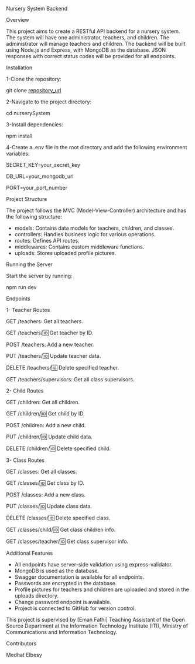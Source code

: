 
Nursery System Backend

Overview

This project aims to create a RESTful API backend for a nursery system. The system will have one administrator,
teachers, and children. The administrator will manage teachers and children. The backend will be built using Node.js and Express,
with MongoDB as the database. JSON responses with correct status codes will be provided for all endpoints.

Installation

1-Clone the repository:

git clone [repository_url](https://github.com/MedhatElbesy/Nursery-Project-Using_Nodejs.git)

2-Navigate to the project directory:

cd nurserySystem

3-Install dependencies:

npm install

4-Create a .env file in the root directory and add the following environment variables:

SECRET_KEY=your_secret_key

DB_URL=your_mongodb_url

PORT=your_port_number

Project Structure

The project follows the MVC (Model-View-Controller) architecture and has the following structure:

* models: Contains data models for teachers, children, and classes.
* controllers: Handles business logic for various operations.
* routes: Defines API routes.
* middlewares: Contains custom middleware functions.
* uploads: Stores uploaded profile pictures.

Running the Server

Start the server by running:

npm run dev

Endpoints

1- Teacher Routes

GET /teachers: Get all teachers.

GET /teachers/:id: Get teacher by ID.

POST /teachers: Add a new teacher.

PUT /teachers/:id: Update teacher data.

DELETE /teachers/:id: Delete specified teacher.

GET /teachers/supervisors: Get all class supervisors.

2- Child Routes

GET /children: Get all children.

GET /children/:id: Get child by ID.

POST /children: Add a new child.

PUT /children/:id: Update child data.

DELETE /children/:id: Delete specified child.

3- Class Routes

GET /classes: Get all classes.

GET /classes/:id: Get class by ID.

POST /classes: Add a new class.

PUT /classes/:id: Update class data.

DELETE /classes/:id: Delete specified class.

GET /classes/child/:id: Get class children info.

GET /classes/teacher/:id: Get class supervisor info.

Additional Features

* All endpoints have server-side validation using express-validator.
* MongoDB is used as the database.
* Swagger documentation is available for all endpoints.
* Passwords are encrypted in the database.
* Profile pictures for teachers and children are uploaded and stored in the uploads directory.
* Change password endpoint is available.
* Project is connected to GitHub for version control.

This project is supervised by [Eman Fathi] Teaching Assistant of the Open Source Department at the Information Technology Institute (ITI),
Ministry of Communications and Information Technology.

  Contributors
  
Medhat Elbesy
